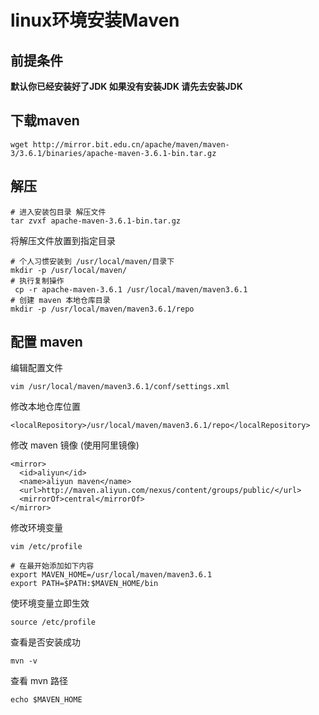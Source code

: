 # linux环境安装Maven

## 前提条件

**默认你已经安装好了JDK 如果没有安装JDK  请先去安装JDK**

## 下载maven

```
wget http://mirror.bit.edu.cn/apache/maven/maven-3/3.6.1/binaries/apache-maven-3.6.1-bin.tar.gz
```
## 解压
```
# 进入安装包目录 解压文件
tar zvxf apache-maven-3.6.1-bin.tar.gz
```
将解压文件放置到指定目录 
```
# 个人习惯安装到 /usr/local/maven/目录下
mkdir -p /usr/local/maven/
# 执行复制操作
 cp -r apache-maven-3.6.1 /usr/local/maven/maven3.6.1
# 创建 maven 本地仓库目录
mkdir -p /usr/local/maven/maven3.6.1/repo
```
## 配置 maven
编辑配置文件
```
vim /usr/local/maven/maven3.6.1/conf/settings.xml
```
修改本地仓库位置

```
<localRepository>/usr/local/maven/maven3.6.1/repo</localRepository>
```

修改 maven 镜像 (使用阿里镜像)

```
<mirror>
  <id>aliyun</id>
  <name>aliyun maven</name>
  <url>http://maven.aliyun.com/nexus/content/groups/public/</url>
  <mirrorOf>central</mirrorOf>
</mirror>
```
修改环境变量 
```
vim /etc/profile

# 在最开始添加如下内容
export MAVEN_HOME=/usr/local/maven/maven3.6.1
export PATH=$PATH:$MAVEN_HOME/bin
```

使环境变量立即生效

```
source /etc/profile
```

查看是否安装成功

```
mvn -v
```

查看 mvn 路径

```
echo $MAVEN_HOME
```

